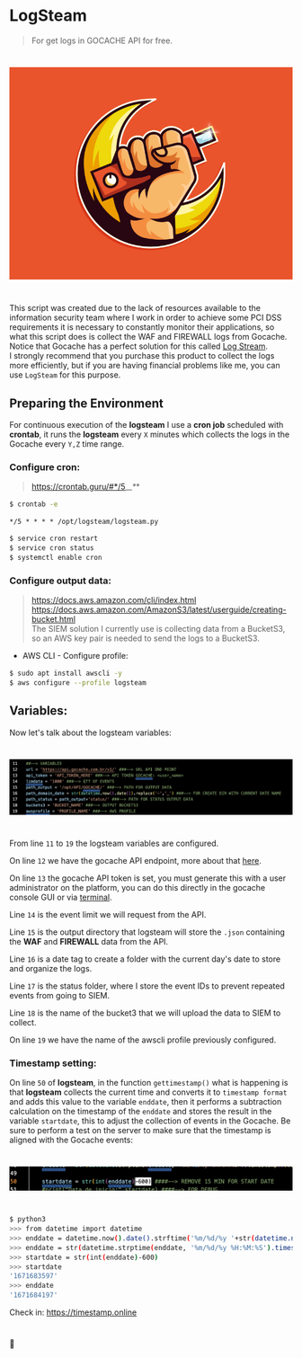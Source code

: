 # LogSteam  
> For get logs in GOCACHE API for free.   
#   
[![vars](img/banner.jpg)](https://dribbble.com/AgustianES "Imagem by: AgustianES")
#   
This script was created due to the lack of resources available to the information security team where I work in order to achieve some PCI DSS requirements it is necessary to constantly monitor their applications, so what this script does is collect the WAF and FIREWALL logs from Gocache.  
Notice that Gocache has a perfect solution for this called [Log Stream](https://docs.gocache.com.br/api/api_log_stream/ "logstream doc").  
I strongly recommend that you purchase this product to collect the logs more efficiently, but if you are having financial problems like me, you can use ```LogSteam``` for this purpose.   
## Preparing the Environment  
For continuous execution of the **logsteam** I use a **cron job** scheduled with **crontab**, it runs the **logsteam** every ```X``` minutes which collects the logs in the Gocache every ```Y,Z``` time range.  
### Configure cron:   
> https://crontab.guru/#*/5_*_*_*_*   
```bash
$ crontab -e
```
```
*/5 * * * * /opt/logsteam/logsteam.py
```
```bash
$ service cron restart
$ service cron status
$ systemctl enable cron
```  
### Configure output data:   
> https://docs.aws.amazon.com/cli/index.html   
> https://docs.aws.amazon.com/AmazonS3/latest/userguide/creating-bucket.html   
The SIEM solution I currently use is collecting data from a BucketS3, so an AWS key pair is needed to send the logs to a BucketS3.  
* AWS CLI - Configure profile:  
```bash
$ sudo apt install awscli -y
$ aws configure --profile logsteam
```  
## Variables:  
Now let's talk about the logsteam variables:  
#   
[![vars](img/00.png)]()
#   
From line ```11``` to ```19``` the logsteam variables are configured.   

On line ```12``` we have the gocache API endpoint, more about that [here](https://docs.gocache.com.br/api/).   

On line ```13``` the gocache API token is set, you must generate this with a user administrator on the platform, you can do this directly in the gocache console GUI or via [terminal](https://docs.gocache.com.br/api/api_token_de_api/).   

Line ```14``` is the event limit we will request from the API.  

Line ```15``` is the output directory that logsteam will store the ```.json``` containing the **WAF** and **FIREWALL** data from the API.  

Line ```16``` is a date tag to create a folder with the current day's date to store and organize the logs.  

Line ```17``` is the status folder, where I store the event IDs to prevent repeated events from going to SIEM.  

Line ```18``` is the name of the bucket3 that we will upload the data to SIEM to collect.  

On line ```19``` we have the name of the awscli profile previously configured.   

### Timestamp setting:    
On line ```50``` of **logsteam**, in the function ```gettimestamp()``` what is happening is that **logsteam** collects the current time and converts it to ```timestamp format``` and adds this value to the variable ```enddate```, then it performs a subtraction calculation on the timestamp of the ```enddate``` and stores the result in the variable ```startdate```, this to adjust the collection of events in the Gocache. Be sure to perform a test on the server to make sure that the timestamp is aligned with the Gocache events:   
#   
[![vars](img/01.png)]()
#   
```bash
$ python3
>>> from datetime import datetime  
>>> enddate = datetime.now().date().strftime('%m/%d/%y '+str(datetime.now().time()).split('.')[0])
>>> enddate = str(datetime.strptime(enddate, '%m/%d/%y %H:%M:%S').timestamp()).split('.')[0]
>>> startdate = str(int(enddate)-600)
>>> startdate
'1671683597' 
>>> enddate
'1671684197'
```
Check in: https://timestamp.online   
#   
:frog: